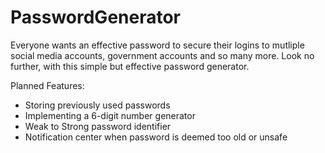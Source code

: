 # PasswordGenerator

Everyone wants an effective password to secure their logins to mutliple social media accounts, government accounts and so many more. Look no further, with this simple but effective password generator.

Planned Features:
- Storing previously used passwords
- Implementing a 6-digit number generator
- Weak to Strong password identifier
- Notification center when password is deemed too old or unsafe

